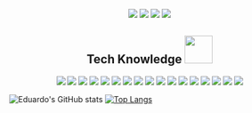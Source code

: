 <p align="center">
 
</p align="center">



<p align="center">

<p align="center">
 <img src="https://badges.pufler.dev/visits/EduardoMV/EduardoMV"/> 
 <img src="https://badges.pufler.dev/years/EduardoMV"/>
 <img src="https://badges.pufler.dev/repos/EduardoMV"/>
 <img src="https://badges.pufler.dev/commits/monthly/EduardoMV" />
</p>


<h2 align="center"> Tech Knowledge <img src="https://github.com/EduardoMV/EduardoMV/assets/81331013/d97b12b5-736e-4f5e-ab05-0ae993ebee5a" width="50"></h2>

<p align="center">
 <img src="https://img.shields.io/badge/Python-black?logo=python&logoColor=yellow"/>
 <img src="https://img.shields.io/badge/Java-ED8B00?logo=openjdk&logoColor=white"/>
 <img src="https://img.shields.io/badge/C%23-239120?logo=c-sharp&logoColor=white"/>
 <img src="https://img.shields.io/badge/C-00599C?style=flat-square&logo=c&logoColor=white"/>
 <img src="https://img.shields.io/badge/-C++-00599C?style=flat-square&logo=c"/>
 <img src="https://img.shields.io/badge/-HTML5-E34F26?style=flat-square&logo=html5&logoColor=white"/>
 <img src="https://img.shields.io/badge/-CSS3-1572B6?style=flat-square&logo=css3"/>
 <img src="https://img.shields.io/badge/Perl-39457E?logo=perl&logoColor=white"/>
 <img src="https://img.shields.io/badge/-Bootstrap-563D7C?style=flat-square&logo=bootstrap"/>
 <img src="https://img.shields.io/badge/-Heroku-430098?style=flat-square&logo=heroku"/>
 <img src="https://img.shields.io/badge/-JavaScript-black?style=flat-square&logo=javascript"/>
 <img src="https://img.shields.io/badge/-Nodejs-black?style=flat-square&logo=Node.js"/>
 <img src="https://img.shields.io/badge/-React-black?style=flat-square&logo=react"/>
 <img src="https://img.shields.io/badge/-MongoDB-black?style=flat-square&logo=mongodb"/>
 <img src="https://img.shields.io/badge/-MySQL-black?style=flat-square&logo=mysql"/>
 <img src="https://img.shields.io/badge/-Git-black?style=flat-square&logo=git"/>
 <img src="https://img.shields.io/badge/-GitHub-black?style=flat-square&logo=github"/>
</p>

<p align="left">
 
![Eduardo's GitHub stats](https://github-readme-stats.vercel.app/api?username=EduardoMV&show=reviews,discussions_started,discussions_answered,prs_merged,prs_merged_percentage&show_icons=true&theme=tokyonight)
[![Top Langs](https://github-readme-stats.vercel.app/api/top-langs/?username=EduardoMV&layout=donut&langs_count=8)](https://github.com/EduardoMV/github-readme-stats)

</p>
 


